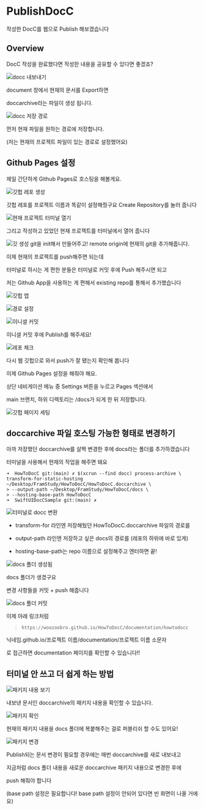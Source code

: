# PublishDocC

작성한 DocC를 웹으로 Publish 해보겠습니다

## Overview

DocC 작성을 완료했다면 작성한 내용을 공유할 수 있다면 좋겠죠?

![docc 내보내기](export-docc.png)

document 창에서 현재의 문서를 Export하면  

doccarchive라는 파일이 생성 됩니다.

![docc 저장 경로](docc-directory.png)

먼저 현재 파일을 원하는 경로에 저장합니다.  

(저는 현재의 프로젝트 파일이 있는 경로로 설정했어요)  

## Github Pages 설정

제일 간단하게 Github Pages로 호스팅을 해볼게요.

![깃헙 레포 생성](github-repo.png)

깃헙 레포를 프로젝트 이름과 똑같이 설정해줬구요 Create Repository를 눌러 줍니다  


![현재 프로젝트 터미널 열기](open-terminal.png)  

그리고 작성하고 있었던 현재 프로젝트를 터미널에서 열어 줍니다

![깃 생성](git-init.png)
git을 init해서 만들어주고! remote origin에 현재의 git을 추가해줍니다.

이제 현재의 프로젝트를 push해주면 되는데  

터미널로 하시는 게 편한 분들은 터미널로 커밋 후에 Push 해주시면 되고  

저는 Github App을 사용하는 게 편해서 existing repo를 통해서 추가했습니다  

![깃헙 앱](github-app.png)  

![경로 설정](github-app-path.png)

![이니셜 커밋](initial-commit.png)

이니셜 커밋 후에 Publish를 해주세요!

![레포 체크](github-repo-check.png)  

다시 웹 깃헙으로 와서 push가 잘 됐는지 확인해 봅니다

이제 Github Pages 설정을 해줘야 해요.  

상단 네비게이션 메뉴 중 Settings 버튼을 누르고 Pages 섹션에서  

main 브랜치, 하위 디렉토리는 /docs가 되게 한 뒤 저장합니다.

![깃헙 페이지 세팅](setting-github-page.png)  

## doccarchive 파일 호스팅 가능한 형태로 변경하기

아까 저장했던 doccarchive를 살짝 변경한 후에 docs라는 폴더를 추가하겠습니다  

터미널을 사용해서 현재의 작업을 해주면 돼요

```
➜  HowToDocC git:(main) ✗ $(xcrun --find docc) process-archive \
transform-for-static-hosting ~/Desktop/FramStudy/HowToDocC/HowToDocC.doccarchive \
> --output-path ~/Desktop/FramStudy/HowToDocC/docs \
> --hosting-base-path HowToDocC
➜  SwiftUIDocCSample git:(main) ✗
```

![터미널로 docc 변환](make-docc-static.png)

- transform-for 라인엔 저장해뒀던 HowToDocC.doccarchive 파일의 경로를  

- output-path 라인엔 저장하고 싶은 docs의 경로를 (레포의 하위에 바로 있게)

- hosting-base-path는 repo 이름으로 설정해주고 엔터하면 끝!

![docs 폴더 생성됨](docs-created.png)

docs 폴더가 생겼구요  

변경 사항들을 커밋 + push 해줍니다


![docs 폴더 커밋](docs-folder-commit.png)

이제 아래 링크처럼

> `https://woozoobro.github.io/HowToDocC/documentation/howtodocc`
  

닉네임.github.io/프로젝트 이름/documentation/프로젝트 이름 소문자  

로 접근하면 documentation 페이지를 확인할 수 있습니다!!


## 터미널 안 쓰고 더 쉽게 하는 방법

![패키지 내용 보기](check-package.png)  

내보낸 문서인 doccarchive의 패키지 내용을 확인할 수 있습니다.  


![패키지 확인](inside-package.png)  

현재의 패키지 내용을 docs 폴더에 복붙해주는 걸로 퍼블리쉬 할 수도 있어요!

![패키지 변경](copy-paste-docc.png)  

Publish되는 문서 변경이 필요할 경우에는 매번 doccarchive를 새로 내보내고  

지금처럼 docs 폴더 내용을 새로운 doccarchive 패키지 내용으로 변경한 후에  

push 해줘야 합니다   

(base path 설정은 필요합니다! base path 설정이 안되어 있다면 빈 화면이 나올 거에요)

